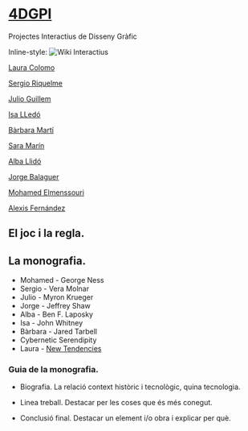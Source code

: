 # [4DGPI](https://arquesm.github.io/4DGPI/)
Projectes Interactius de Disseny Gràfic

Inline-style: 
![Wiki Interactius](https://github.com/arquesm/4DGPI/blob/master/wiki_2.png)

[Laura Colomo](https://github.com/LauraColomoSantonja)

[Sergio Riquelme](https://github.com/Sergiori)

[Julio Guillem](https://github.com/julioguillem)

[Isa LLedó](https://github.com/isalledoamat)

[Bàrbara Martí](https://github.com/bamarpe)

[Sara Marín](https://github.com/marinfs)

[Alba Llidó](https://github.com/alballido10)

[Jorge Balaguer](https://github.com/jorgebalaguerestevan)

[Mohamed Elmenssouri](https://github.com/mohaeasdalcoi)

[Alexis Fernández](https://github.com/alexfer0)


## El joc i la regla.

## La monografia.

* Mohamed - George Ness
* Sergio - Vera Molnar
* Julio - Myron Krueger
* Jorge - Jeffrey Shaw
* Alba - Ben F. Laposky 
* Isa - John Whitney 
* Bàrbara - Jared Tarbell
* Cybernetic Serendipity
* Laura - [New Tendencies](https://monoskop.org/New_Tendencies)

### Guia de la monografia.

* Biografia. La relació context històric i tecnològic, quina tecnologia.

* Linea treball. Destacar per les coses que és més conegut.

* Conclusió final. Destacar un element i/o obra i explicar per què.

